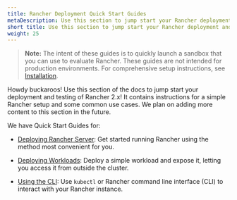 ```yaml
---
title: Rancher Deployment Quick Start Guides
metaDescription: Use this section to jump start your Rancher deployment and testing. It contains instructions for a simple Rancher setup and some common use cases.
short title: Use this section to jump start your Rancher deployment and testing. It contains instructions for a simple Rancher setup and some common use cases. 
weight: 25
---
```

>**Note:** The intent of these guides is to quickly launch a sandbox that you can use to evaluate Rancher. These guides are not intended for production environments. For comprehensive setup instructions, see [Installation]({{<baseurl>}}/rancher/v2.x/en/installation/).

Howdy buckaroos! Use this section of the docs to jump start your deployment and testing of Rancher 2.x! It contains instructions for a simple Rancher setup and some common use cases. We plan on adding more content to this section in the future.

We have Quick Start Guides for:

- [Deploying Rancher Server]({{<baseurl>}}/rancher/v2.x/en/quick-start-guide/deployment/): Get started running Rancher using the method most convenient for you.

- [Deploying Workloads]({{<baseurl>}}/rancher/v2.x/en/quick-start-guide/workload/): Deploy a simple workload and expose it, letting you access it from outside the cluster.

- [Using the CLI]({{<baseurl>}}/rancher/v2.x/en/quick-start-guide/cli/): Use `kubectl` or Rancher command line interface (CLI) to interact with your Rancher instance.
